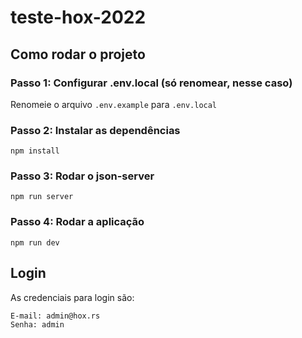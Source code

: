 # teste-hox-2022

## Como rodar o projeto

### Passo 1: Configurar .env.local (só renomear, nesse caso)
Renomeie o arquivo ```.env.example``` para ```.env.local```

### Passo 2: Instalar as dependências

```
npm install
```

### Passo 3: Rodar o json-server

```
npm run server
```

### Passo 4: Rodar a aplicação

```
npm run dev
```
## Login

As credenciais para login são:
```
E-mail: admin@hox.rs
Senha: admin
```